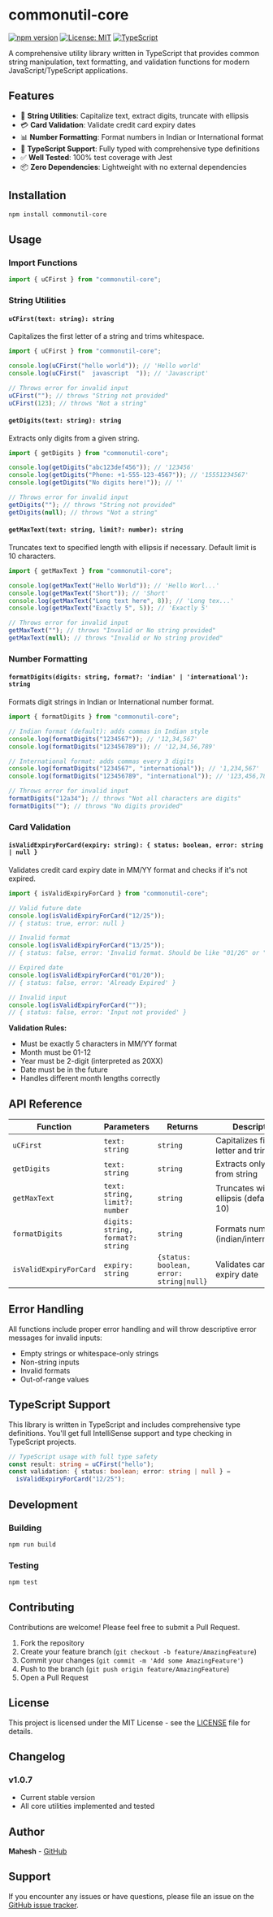 # commonutil-core

[![npm version](https://img.shields.io/npm/v/commonutil-core.svg)](https://www.npmjs.com/package/commonutil-core)
[![License: MIT](https://img.shields.io/badge/License-MIT-yellow.svg)](https://opensource.org/licenses/MIT)
[![TypeScript](https://img.shields.io/badge/TypeScript-5.x-blue.svg)](https://www.typescriptlang.org/)

A comprehensive utility library written in TypeScript that provides common string manipulation, text formatting, and validation functions for modern JavaScript/TypeScript applications.

## Features

- 🔧 **String Utilities**: Capitalize text, extract digits, truncate with ellipsis
- 💳 **Card Validation**: Validate credit card expiry dates
- 📊 **Number Formatting**: Format numbers in Indian or International format
- 🎯 **TypeScript Support**: Fully typed with comprehensive type definitions
- ✅ **Well Tested**: 100% test coverage with Jest
- 📦 **Zero Dependencies**: Lightweight with no external dependencies

## Installation

```bash
npm install commonutil-core
```

## Usage

### Import Functions

```typescript
import { uCFirst } from "commonutil-core";
```

### String Utilities

#### `uCFirst(text: string): string`

Capitalizes the first letter of a string and trims whitespace.

```typescript
import { uCFirst } from "commonutil-core";

console.log(uCFirst("hello world")); // 'Hello world'
console.log(uCFirst("  javascript  ")); // 'Javascript'

// Throws error for invalid input
uCFirst(""); // throws "String not provided"
uCFirst(123); // throws "Not a string"
```

#### `getDigits(text: string): string`

Extracts only digits from a given string.

```typescript
import { getDigits } from "commonutil-core";

console.log(getDigits("abc123def456")); // '123456'
console.log(getDigits("Phone: +1-555-123-4567")); // '15551234567'
console.log(getDigits("No digits here!")); // ''

// Throws error for invalid input
getDigits(""); // throws "String not provided"
getDigits(null); // throws "Not a string"
```

#### `getMaxText(text: string, limit?: number): string`

Truncates text to specified length with ellipsis if necessary. Default limit is 10 characters.

```typescript
import { getMaxText } from "commonutil-core";

console.log(getMaxText("Hello World")); // 'Hello Worl...'
console.log(getMaxText("Short")); // 'Short'
console.log(getMaxText("Long text here", 8)); // 'Long tex...'
console.log(getMaxText("Exactly 5", 5)); // 'Exactly 5'

// Throws error for invalid input
getMaxText(""); // throws "Invalid or No string provided"
getMaxText(null); // throws "Invalid or No string provided"
```

### Number Formatting

#### `formatDigits(digits: string, format?: 'indian' | 'international'): string`

Formats digit strings in Indian or International number format.

```typescript
import { formatDigits } from "commonutil-core";

// Indian format (default): adds commas in Indian style
console.log(formatDigits("1234567")); // '12,34,567'
console.log(formatDigits("123456789")); // '12,34,56,789'

// International format: adds commas every 3 digits
console.log(formatDigits("1234567", "international")); // '1,234,567'
console.log(formatDigits("123456789", "international")); // '123,456,789'

// Throws error for invalid input
formatDigits("12a34"); // throws "Not all characters are digits"
formatDigits(""); // throws "No digits provided"
```

### Card Validation

#### `isValidExpiryForCard(expiry: string): { status: boolean, error: string | null }`

Validates credit card expiry date in MM/YY format and checks if it's not expired.

```typescript
import { isValidExpiryForCard } from "commonutil-core";

// Valid future date
console.log(isValidExpiryForCard("12/25"));
// { status: true, error: null }

// Invalid format
console.log(isValidExpiryForCard("13/25"));
// { status: false, error: 'Invalid format. Should be like "01/26" or "11/30" in "MM/YY"' }

// Expired date
console.log(isValidExpiryForCard("01/20"));
// { status: false, error: 'Already Expired' }

// Invalid input
console.log(isValidExpiryForCard(""));
// { status: false, error: 'Input not provided' }
```

**Validation Rules:**

- Must be exactly 5 characters in MM/YY format
- Month must be 01-12
- Year must be 2-digit (interpreted as 20XX)
- Date must be in the future
- Handles different month lengths correctly

## API Reference

| Function               | Parameters                        | Returns                                  | Description                                 |
| ---------------------- | --------------------------------- | ---------------------------------------- | ------------------------------------------- |
| `uCFirst`              | `text: string`                    | `string`                                 | Capitalizes first letter and trims          |
| `getDigits`            | `text: string`                    | `string`                                 | Extracts only digits from string            |
| `getMaxText`           | `text: string, limit?: number`    | `string`                                 | Truncates with ellipsis (default limit: 10) |
| `formatDigits`         | `digits: string, format?: string` | `string`                                 | Formats numbers (indian/international)      |
| `isValidExpiryForCard` | `expiry: string`                  | `{status: boolean, error: string\|null}` | Validates card expiry date                  |

## Error Handling

All functions include proper error handling and will throw descriptive error messages for invalid inputs:

- Empty strings or whitespace-only strings
- Non-string inputs
- Invalid formats
- Out-of-range values

## TypeScript Support

This library is written in TypeScript and includes comprehensive type definitions. You'll get full IntelliSense support and type checking in TypeScript projects.

```typescript
// TypeScript usage with full type safety
const result: string = uCFirst("hello");
const validation: { status: boolean; error: string | null } =
  isValidExpiryForCard("12/25");
```

## Development

### Building

```bash
npm run build
```

### Testing

```bash
npm test
```

## Contributing

Contributions are welcome! Please feel free to submit a Pull Request.

1. Fork the repository
2. Create your feature branch (`git checkout -b feature/AmazingFeature`)
3. Commit your changes (`git commit -m 'Add some AmazingFeature'`)
4. Push to the branch (`git push origin feature/AmazingFeature`)
5. Open a Pull Request

## License

This project is licensed under the MIT License - see the [LICENSE](LICENSE) file for details.

## Changelog

### v1.0.7

- Current stable version
- All core utilities implemented and tested

## Author

**Mahesh** - [GitHub](https://github.com/mahesh2885858)

## Support

If you encounter any issues or have questions, please file an issue on the [GitHub issue tracker](https://github.com/mahesh2885858/commonutil-core/issues).

